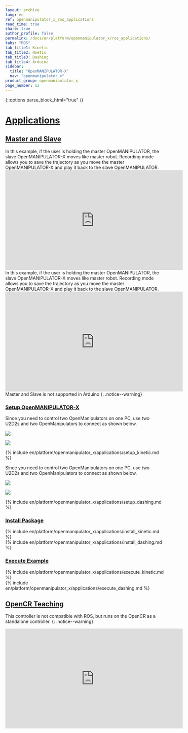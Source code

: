 ```yaml
---
layout: archive
lang: en
ref: openmanipulator_x_ros_applications
read_time: true
share: true
author_profile: false
permalink: /docs/en/platform/openmanipulator_x/ros_applications/
tabs: "ROS"
tab_title1: Kinetic
tab_title2: Noetic
tab_title3: Dashing
tab_title4: Arduino
sidebar:
  title: "OpenMANIPULATOR-X"
  nav: "openmanipulator_x"
product_group: openmanipulator_x
page_number: 13
---
```


<div style="counter-reset: h1 10"></div>

{::options parse_block_html="true" /}

# [Applications](#applications)

## [Master and Slave](#master-and-slave)

<section data-id="{{ page.tab_title1 }}" class="tab_contents">
In this example, if the user is holding the master OpenMANIPULATOR, the slave OpenMANIPULATOR-X moves like master robot. Recording mode allows you to save the trajectory as you move the master OpenMANIPULATOR-X and play it back to the slave OpenMANIPULATOR.

<iframe width="560" height="315" src="https://www.youtube.com/embed/kTS3Yx75mLo" frameborder="0" allow="accelerometer; autoplay; encrypted-media; gyroscope; picture-in-picture" allowfullscreen></iframe>
</section>

<section data-id="{{ page.tab_title3 }}" class="tab_contents">
In this example, if the user is holding the master OpenMANIPULATOR, the slave OpenMANIPULATOR-X moves like master robot. Recording mode allows you to save the trajectory as you move the master OpenMANIPULATOR-X and play it back to the slave OpenMANIPULATOR.

<iframe width="560" height="315" src="https://www.youtube.com/embed/kTS3Yx75mLo" frameborder="0" allow="accelerometer; autoplay; encrypted-media; gyroscope; picture-in-picture" allowfullscreen></iframe>
</section>

<section data-id="{{ page.tab_title4 }}" class="tab_contents">
Master and Slave is not supported in Arduino
{: .notice--warning}
</section>

### [Setup OpenMANIPULATOR-X](#setup-openmanipulator-x)

<section data-id="{{ page.tab_title1 }}" class="tab_contents">
Since you need to control two OpenManipulators on one PC, use two U2D2s and two OpenManipulators to connect as shown below.

![](/assets/images/platform/openmanipulator_x/OpenManipulator_master_slave_connection.png)

![](/assets/images/platform/openmanipulator_x/OpenManipulator_master_slave.png)

{% include en/platform/openmanipulator_x/applications/setup_kinetic.md %}
</section>

<section data-id="{{ page.tab_title3 }}" class="tab_contents">
Since you need to control two OpenManipulators on one PC, use two U2D2s and two OpenManipulators to connect as shown below.

![](/assets/images/platform/openmanipulator_x/OpenManipulator_master_slave_connection.png)

![](/assets/images/platform/openmanipulator_x/OpenManipulator_master_slave.png)

{% include en/platform/openmanipulator_x/applications/setup_dashing.md %}
</section>

### [Install Package](#install-package)

<section data-id="{{ page.tab_title1 }}" class="tab_contents">
{% include en/platform/openmanipulator_x/applications/install_kinetic.md %}
</section>

<section data-id="{{ page.tab_title3 }}" class="tab_contents">
{% include en/platform/openmanipulator_x/applications/install_dashing.md %}
</section>

### [Execute Example](#execute-example)

<section data-id="{{ page.tab_title1 }}" class="tab_contents">
{% include en/platform/openmanipulator_x/applications/execute_kinetic.md %}
</section>

<section data-id="{{ page.tab_title3 }}" class="tab_contents">
{% include en/platform/openmanipulator_x/applications/execute_dashing.md %}
</section>

## [OpenCR Teaching](#opencr-teaching)

This controller is not compatible with ROS, but runs on the OpenCR as a standalone controller.
{: .notice--warning}

<iframe width="560" height="315" src="https://www.youtube.com/embed/t2xUWZYMw8Y" title="YouTube video player" frameborder="0" allow="accelerometer; autoplay; clipboard-write; encrypted-media; gyroscope; picture-in-picture" allowfullscreen></iframe>
